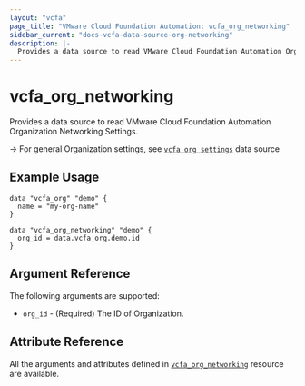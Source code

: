 ```yaml
---
layout: "vcfa"
page_title: "VMware Cloud Foundation Automation: vcfa_org_networking"
sidebar_current: "docs-vcfa-data-source-org-networking"
description: |-
  Provides a data source to read VMware Cloud Foundation Automation Organization Networking Settings.
---
```


# vcfa\_org\_networking

Provides a data source to read VMware Cloud Foundation Automation Organization Networking Settings.

-> For general Organization settings, see [`vcfa_org_settings`](/providers/vmware/vcfa/latest/docs/data-sources/org_settings) data source

## Example Usage

```hcl
data "vcfa_org" "demo" {
  name = "my-org-name"
}

data "vcfa_org_networking" "demo" {
  org_id = data.vcfa_org.demo.id
}
```

## Argument Reference

The following arguments are supported:

- `org_id` - (Required) The ID of Organization.

## Attribute Reference

All the arguments and attributes defined in
[`vcfa_org_networking`](/providers/vmware/vcfa/latest/docs/resources/org_networking) resource are
available.